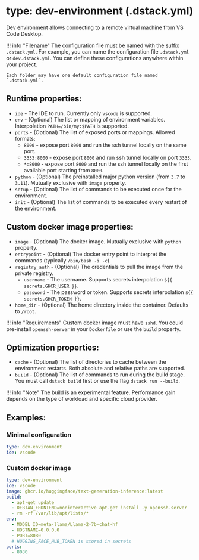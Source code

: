 # type: dev-environment (.dstack.yml)

Dev environment allows connecting to a remote virtual machine from VS Code Desktop.

!!! info "Filename"
    The configuration file must be named with the suffix `.dstack.yml`. For example,
    you can name the configuration file `.dstack.yml` or `dev.dstack.yml`. You can define
    these configurations anywhere within your project. 
    
    Each folder may have one default configuration file named `.dstack.yml`.

## Runtime properties:

- `ide` - The IDE to run. Currently only `vscode` is supported.
- `env` - (Optional) The list or mapping of environment variables. Interpolation `PATH=/bin/my:$PATH` is supported. 
- `ports` - (Optional) The list of exposed ports or mappings. Allowed formats:
    - `8000` - expose port `8000` and run the ssh tunnel locally on the same port.
    - `3333:8000` - expose port `8000` and run ssh tunnel locally on port `3333`.
    - `*:8000` - expose port `8000` and run the ssh tunnel locally on the first available port starting from `8000`.
- `python` - (Optional) The preinstalled major python version (from `3.7` to `3.11`). Mutually exclusive with `image` property.
- `setup` - (Optional) The list of commands to be executed once for the environment.
- `init` - (Optional) The list of commands to be executed every restart of the environment.

## Custom docker image properties:

- `image` - (Optional) The docker image. Mutually exclusive with `python` property.
- `entrypoint` - (Optional) The docker entry point to interpret the commands (typically `/bin/bash -i -c`).
- `registry_auth` - (Optional) The credentials to pull the image from the private registry.
    - `username` - The username. Supports secrets interpolation `${{ secrets.GHCR_USER }}`.
    - `password` - The password or token. Supports secrets interpolation `${{ secrets.GHCR_TOKEN }}`.
- `home_dir` - (Optional) The home directory inside the container. Defaults to `/root`.

!!! info "Requirements"
    Custom docker image must have `sshd`.
    You could pre-install `openssh-server` in your `Dockerfile` or use the `build` property.

## Optimization properties:

- `cache` - (Optional) The list of directories to cache between the environment restarts. Both absolute and relative paths are supported.
- `build` - (Optional) The list of commands to run during the build stage. You must call `dstack build` first or use the flag `dstack run --build`.

!!! info "Note"
    The build is an experimental feature. Performance gain depends on the type of workload and specific cloud provider.

## Examples:

### Minimal configuration

```yaml
type: dev-environment
ide: vscode
```

### Custom docker image

```yaml
type: dev-environment
ide: vscode
image: ghcr.io/huggingface/text-generation-inference:latest
build:
  - apt-get update
  - DEBIAN_FRONTEND=noninteractive apt-get install -y openssh-server
  - rm -rf /var/lib/apt/lists/*
env:
  - MODEL_ID=meta-llama/Llama-2-7b-chat-hf
  - HOSTNAME=0.0.0.0
  - PORT=8080
  # HUGGING_FACE_HUB_TOKEN is stored in secrets
ports:
  - 8080
```

[//]: # (TODO: describe profile policies defaults)

[//]: # (TODO: Add examples)

[//]: # (TODO: Mention here or somewhere else of how it works. What base image is used, how ports are forwarded, etc.)
